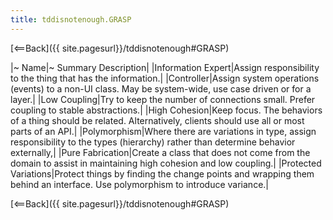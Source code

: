 ```yaml
---
title: tddisnotenough.GRASP
---
```

[<==Back]({{ site.pagesurl}}/tddisnotenough#GRASP)

|~ Name|~ Summary Description|
|Information Expert|Assign responsibility to the thing that has the information.|
|Controller|Assign system operations (events) to a non-UI class. May be system-wide, use case driven or for a layer.|
|Low Coupling|Try to keep the number of connections small. Prefer coupling to stable abstractions.|
|High Cohesion|Keep focus. The behaviors of a thing should be related. Alternatively, clients should use all or most parts of an API.|
|Polymorphism|Where there are variations in type, assign responsibility to the types (hierarchy) rather than determine behavior externally,|
|Pure Fabrication|Create a class that does not come from the domain to assist in maintaining high cohesion and low coupling.|
|Protected Variations|Protect things by finding the change points and wrapping them behind an interface. Use polymorphism to introduce variance.|

[<==Back]({{ site.pagesurl}}/tddisnotenough#GRASP)
